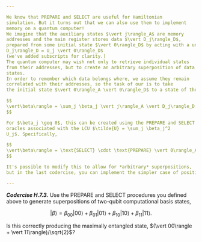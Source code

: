 ```yaml
---

We know that PREPARE and SELECT are useful for Hamiltonian
simulation. But it turns out that we can also use them to implement
memory on a quantum computer!
We imagine that the auxiliary states $\vert j\rangle_A$ are memory
addresses and the main register stores data $\vert D_j\rangle_D$,
prepared from some initial state $\vert 0\rangle_D$ by acting with a unitary, $\vert
D_j\rangle_D = U_j \vert 0\rangle_D$
(we've added subscripts for clarity.)
The quantum computer may wish not only to retrieve individual states
from their addresses, but to create an arbitrary superposition of data
states.
In order to remember which data belongs where, we assume they remain
correlated with their addresses, so the task of our is to take
the initial state $\vert 0\rangle_A \vert 0\rangle_D$ to a state of the form

$$
\vert\beta\rangle = \sum_j \beta_j \vert j\rangle_A \vert D_j\rangle_D.
$$

For $\beta_j \geq 0$, this can be created using the PREPARE and SELECT
oracles associated with the LCU $\tilde{U} = \sum_j \beta_j^2
U_j$. Specifically,

$$
\vert\beta\rangle = \text{SELECT} \cdot \text{PREPARE} \vert 0\rangle_A \vert 0\rangle_D.
$$

It's possible to modify this to allow for *arbitrary* superpositions,
but in the last codercise, you can implement the simpler case of positive coefficients.

---
```


***Codercise H.7.3.*** Use the PREPARE and SELECT procedures you
   defined above to generate superpositions of two-qubit
   computational basis states,

$$
\vert\beta\rangle = \beta_{00}\vert 00\rangle + \beta_{01}\vert
01\rangle+\beta_{10}\vert 10\rangle + \beta_{11}\vert 11\rangle.
$$

Is this correctly producing the maximally entangled state, $(\vert
00\rangle + \vert 11\rangle)/\sqrt{2}$?
